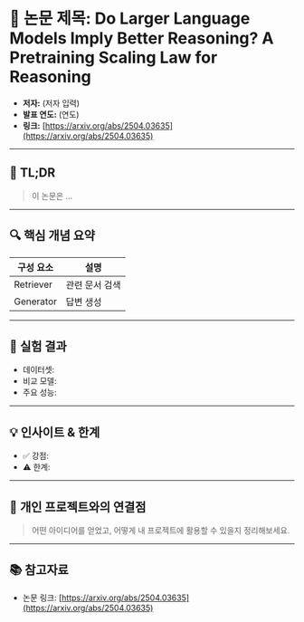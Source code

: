# 📄 논문 제목: Do Larger Language Models Imply Better Reasoning? A Pretraining Scaling Law for Reasoning

- **저자:** (저자 입력)
- **발표 연도:** (연도)
- **링크:** [https://arxiv.org/abs/2504.03635](https://arxiv.org/abs/2504.03635)

---

## 📌 TL;DR

> 이 논문은 ...

---

## 🔍 핵심 개념 요약

| 구성 요소 | 설명 |
|-----------|------|
| Retriever | 관련 문서 검색 |
| Generator | 답변 생성 |

---

## 🧪 실험 결과

- 데이터셋:
- 비교 모델:
- 주요 성능:

---

## 💡 인사이트 & 한계

- ✅ 강점:
- ⚠️ 한계:

---

## 🧭 개인 프로젝트와의 연결점

> 어떤 아이디어를 얻었고, 어떻게 내 프로젝트에 활용할 수 있을지 정리해보세요.

---

## 📚 참고자료

- 논문 링크: [https://arxiv.org/abs/2504.03635](https://arxiv.org/abs/2504.03635)

